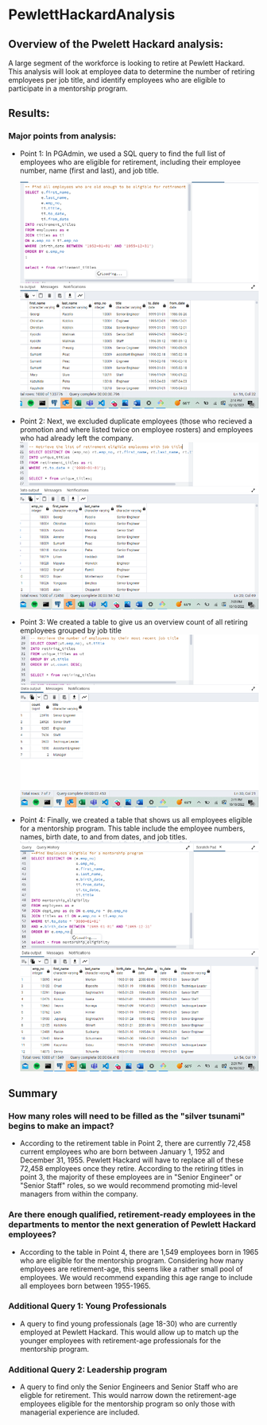 # PewlettHackardAnalysis


## Overview of the Pwelett Hackard analysis: 
A large segment of the workforce is looking to retire at Pewlett Hackard. This analysis will look at employee data to determine the number of retiring employees per job title, and identify employees who are eligible to participate in a mentorship program. 

## Results: 

### Major points from analysis:

  
- Point 1: In PGAdmin, we used a SQL query to find the full list of employees who are eligible for retirement, including their employee number, name (first and last), and job title. 
 
  ![retirement](https://raw.githubusercontent.com/ecost95/PewlettHackardAnalysis/main/Retirement_titles.png)
  
- Point 2: Next, we excluded duplicate employees (those who recieved a promotion and where listed twice on employee rosters) and employees who had already left the company.
  ![Unique titles](https://raw.githubusercontent.com/ecost95/PewlettHackardAnalysis/main/Unique_Titles.png)
  
- Point 3: We created a table to give us an overview count of all retiring employees grouped by job title 
  ![Retiring titles](https://raw.githubusercontent.com/ecost95/PewlettHackardAnalysis/main/Retiring_titles.png)
  
- Point 4: Finally, we created a table that shows us all employees eligible for a mentorship program. This table include the employee numbers, names, birth date, to and from dates, and job titles. 
  ![Mentoship Eligibility](https://raw.githubusercontent.com/ecost95/PewlettHackardAnalysis/main/Mentorship_elig.png)
  
## Summary

### How many roles will need to be filled as the "silver tsunami" begins to make an impact?

- According to the retirement table in Point 2, there are currently 72,458 current employees who are born between January 1, 1952 and December 31, 1955. Pewlett Hackard will have to replace all of these 72,458 employees once they retire. According to the retiring titles in point 3, the majority of these employees are in "Senior Engineer" or "Senior Staff" roles, so we would recommend promoting mid-level managers from within the company.  

### Are there enough qualified, retirement-ready employees in the departments to mentor the next generation of Pewlett Hackard employees?
 
 - According to the table in Point 4, there are 1,549 employees born in 1965 who are eligible for the mentorship program. Considering how many employees are retirement-age, this seems like a rather small pool of employees. We would recommend expanding this age range to include all employees born between 1955-1965.
 
### Additional Query 1: Young Professionals

- A query to find young professionals (age 18-30) who are currently employed at Pewlett Hackard. This would allow up to match up the younger employees  with retirement-age professionals for the mentorship program.


### Additional Query 2: Leadership program

- A query to find only the Senior Engineers and Senior Staff who are eligble for retirement. This would narrow down the retirement-age employees eligible for the mentorship program so only those with managerial experience are included.
